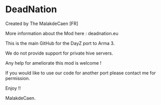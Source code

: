 DeadNation
==========
Created by The MalakdeCaen [FR]

More information about the Mod here : deadnation.eu

This is the main GitHub for the DayZ port to Arma 3.

We do not provide support for private hive servers.

Any help for ameliorate this mod is welcome !


If you would like to use our code for another port please contact me for permission.

Enjoy !!

MalakdeCaen.
